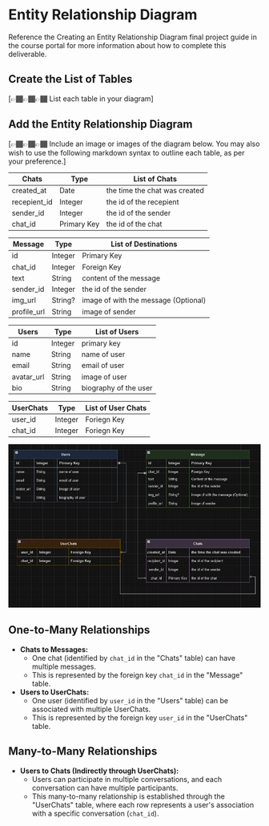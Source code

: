 # Entity Relationship Diagram

Reference the Creating an Entity Relationship Diagram final project guide in the course portal for more information about how to complete this deliverable.

## Create the List of Tables

[👉🏾👉🏾👉🏾 List each table in your diagram]

## Add the Entity Relationship Diagram

[👉🏾👉🏾👉🏾 Include an image or images of the diagram below. You may also wish to use the following markdown syntax to outline each table, as per your preference.]

| Chats        | Type        | List of Chats                 |
| ------------ | ----------- | ----------------------------- |
| created_at   | Date        | the time the chat was created |
| recepient_id | Integer     | the id of the recepient       |
| sender_id    | Integer     | the id of the sender          |
| chat_id      | Primary Key | the id of the chat            |

| Message     | Type    | List of Destinations                 |
| ----------- | ------- | ------------------------------------ |
| id          | Integer | Primary Key                          |
| chat_id     | Integer | Foreign Key                          |
| text        | String  | content of the message               |
| sender_id   | Integer | the id of the sender                 |
| img_url     | String? | image of with the message (Optional) |
| profile_url | String  | image of sender                      |

| Users      | Type    | List of Users         |
| ---------- | ------- | --------------------- |
| id         | Integer | primary key           |
| name       | String  | name of user          |
| email      | String  | email of user         |
| avatar_url | String  | image of user         |
| bio        | String  | biography of the user |

| UserChats | Type    | List of User Chats |
| --------- | ------- | ------------------ |
| user_id   | Integer | Foriegn Key        |
| chat_id   | Integer | Foriegn Key        |

<img src='/public/ERD.PNg' title='ERD Screenshot' width='' alt='ERD Screenshot' />

## One-to-Many Relationships

- **Chats to Messages:**
  - One chat (identified by `chat_id` in the "Chats" table) can have multiple messages.
  - This is represented by the foreign key `chat_id` in the "Message" table.
- **Users to UserChats:**
  - One user (identified by `user_id` in the "Users" table) can be associated with multiple UserChats.
  - This is represented by the foreign key `user_id` in the "UserChats" table.

## Many-to-Many Relationships

- **Users to Chats (Indirectly through UserChats):**
  - Users can participate in multiple conversations, and each conversation can have multiple participants.
  - This many-to-many relationship is established through the "UserChats" table, where each row represents a user's association with a specific conversation (`chat_id`).
